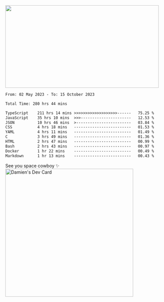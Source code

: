 <img src="https://media.giphy.com/media/11KzOet1ElBDz2/giphy.gif" width="480" height="258" /> 

 <!--START_SECTION:waka-->

```txt
From: 02 May 2023 - To: 15 October 2023

Total Time: 280 hrs 44 mins

TypeScript    211 hrs 14 mins >>>>>>>>>>>>>>>>>>>------   75.25 %
JavaScript    35 hrs 10 mins  >>>----------------------   12.53 %
JSON          10 hrs 46 mins  >------------------------   03.84 %
CSS           4 hrs 18 mins   -------------------------   01.53 %
YAML          4 hrs 11 mins   -------------------------   01.49 %
C             3 hrs 49 mins   -------------------------   01.36 %
HTML          2 hrs 47 mins   -------------------------   00.99 %
Bash          2 hrs 43 mins   -------------------------   00.97 %
Docker        1 hr 22 mins    -------------------------   00.49 %
Markdown      1 hr 13 mins    -------------------------   00.43 %
```

<!--END_SECTION:waka-->
 
 
 <!--
 <p align="center">
           <img src="https://wakatime.com/share/@b21fb822-1b1e-4a56-b3ac-d647f03795fd/3d8fc332-54a6-4d29-9469-965955d6e018.svg"/>
 </p>
 <p align="center">
  <img src="https://wakatime.com/share/@b21fb822-1b1e-4a56-b3ac-d647f03795fd/5d7b153c-4137-40c1-8270-25e516f9619c.svg"/>
 </p>
 -->
See you space cowboy ✨ 
<a href="https://app.daily.dev/damienCrackito"><img src="https://api.daily.dev/devcards/bdfb4da438e94198b16fb9008a873e8e.png?r=ac3" width="400" alt="Damien's Dev Card"/></a>


 
